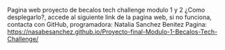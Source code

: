 Pagina web proyecto de becalos tech challenge modulo 1 y 2
¿Como desplegarlo?, accede al siguiente link de la pagina web, si no funciona, contacta con GitHub, programadora:
Natalia Sanchez Benitez
Pagina: https://nasabesanchez.github.io/Proyecto-final-Modulo-1-Becalos-Tech-Challenge/ 

